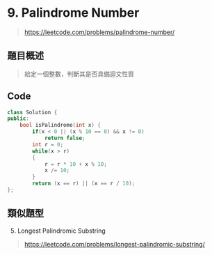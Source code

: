 # 9. Palindrome Number
>https://leetcode.com/problems/palindrome-number/

## 題目概述
>給定一個整數，判斷其是否具備迴文性質

## Code
```C++
class Solution {
public:
    bool isPalindrome(int x) {
        if(x < 0 || (x % 10 == 0) && x != 0)
            return false;
        int r = 0;
        while(x > r)
        {
            r = r * 10 + x % 10;
            x /= 10;
        }
        return (x == r) || (x == r / 10);
};
```

## 類似題型
5. Longest Palindromic Substring
>https://leetcode.com/problems/longest-palindromic-substring/
